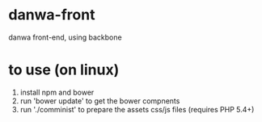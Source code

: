 danwa-front
===========

danwa front-end, using backbone

to use (on linux)
=================

1. install npm and bower
2. run 'bower update' to get the bower compnents
3. run './comminist' to prepare the assets css/js files (requires PHP 5.4+)
